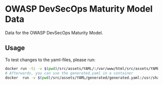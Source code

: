 # OWASP DevSecOps Maturity Model Data
Data for the OWASP DevSecOps Maturity Model.

## Usage
To test changes to the yaml-files, please run:
```bash
docker run -ti -v $(pwd)/src/assets/YAML/:/var/www/html/src/assets/YAML wurstbrot/dsomm-yaml-generation
# Afterwards, you can use the generated.yaml in a container
docker  run -v $(pwd)/src/assets/YAML/generated/generated.yaml:/usr/share/nginx/html/assets/YAML/generated/generated.yaml -p 8080:8080 wurstbrot/dsomm
```
